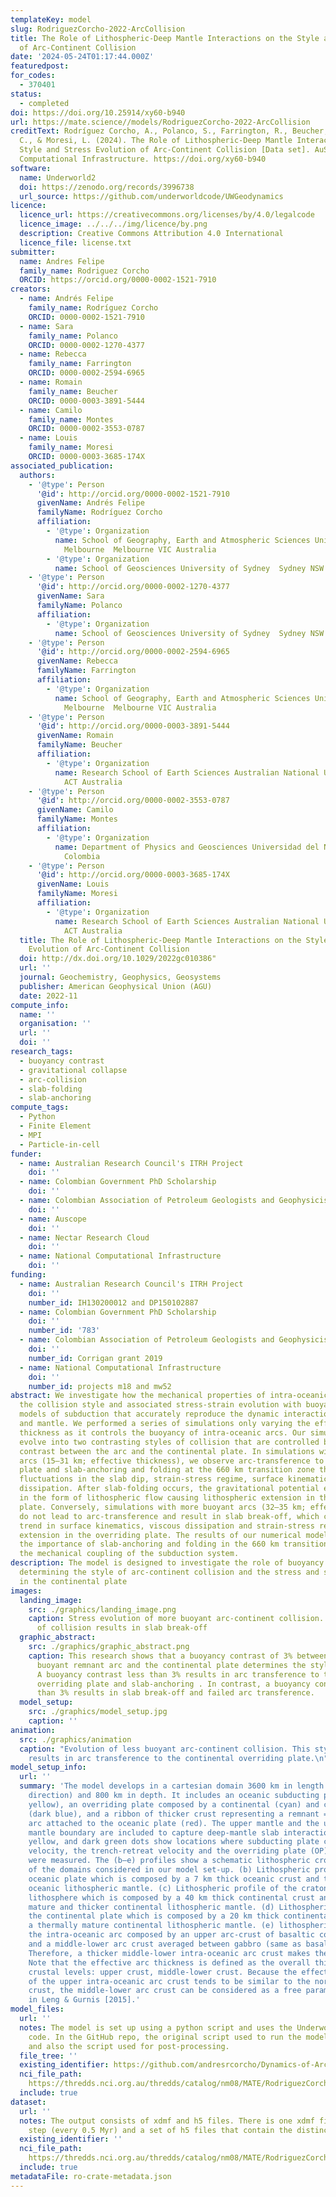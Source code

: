 ```yaml
---
templateKey: model
slug: RodriguezCorcho-2022-ArcCollision
title: The Role of Lithospheric-Deep Mantle Interactions on the Style and Stress Evolution
  of Arc-Continent Collision
date: '2024-05-24T01:17:44.000Z'
featuredpost:
for_codes:
  - 370401
status:
  - completed
doi: https://doi.org/10.25914/xy60-b940
url: https://mate.science//models/RodriguezCorcho-2022-ArcCollision
creditText: Rodríguez Corcho, A., Polanco, S., Farrington, R., Beucher, R., Montes,
  C., & Moresi, L. (2024). The Role of Lithospheric-Deep Mantle Interactions on the
  Style and Stress Evolution of Arc-Continent Collision [Data set]. AuScope, National
  Computational Infrastructure. https://doi.org/xy60-b940
software:
  name: Underworld2
  doi: https://zenodo.org/records/3996738
  url_source: https://github.com/underworldcode/UWGeodynamics
licence:
  licence_url: https://creativecommons.org/licenses/by/4.0/legalcode
  licence_image: ../../../img/licence/by.png
  description: Creative Commons Attribution 4.0 International
  licence_file: license.txt
submitter:
  name: Andres Felipe
  family_name: Rodriguez Corcho
  ORCID: https://orcid.org/0000-0002-1521-7910
creators:
  - name: Andrés Felipe
    family_name: Rodríguez Corcho
    ORCID: 0000-0002-1521-7910
  - name: Sara
    family_name: Polanco
    ORCID: 0000-0002-1270-4377
  - name: Rebecca
    family_name: Farrington
    ORCID: 0000-0002-2594-6965
  - name: Romain
    family_name: Beucher
    ORCID: 0000-0003-3891-5444
  - name: Camilo
    family_name: Montes
    ORCID: 0000-0002-3553-0787
  - name: Louis
    family_name: Moresi
    ORCID: 0000-0003-3685-174X
associated_publication:
  authors:
    - '@type': Person
      '@id': http://orcid.org/0000-0002-1521-7910
      givenName: Andrés Felipe
      familyName: Rodríguez Corcho
      affiliation:
        - '@type': Organization
          name: School of Geography, Earth and Atmospheric Sciences University of
            Melbourne  Melbourne VIC Australia
        - '@type': Organization
          name: School of Geosciences University of Sydney  Sydney NSW Australia
    - '@type': Person
      '@id': http://orcid.org/0000-0002-1270-4377
      givenName: Sara
      familyName: Polanco
      affiliation:
        - '@type': Organization
          name: School of Geosciences University of Sydney  Sydney NSW Australia
    - '@type': Person
      '@id': http://orcid.org/0000-0002-2594-6965
      givenName: Rebecca
      familyName: Farrington
      affiliation:
        - '@type': Organization
          name: School of Geography, Earth and Atmospheric Sciences University of
            Melbourne  Melbourne VIC Australia
    - '@type': Person
      '@id': http://orcid.org/0000-0003-3891-5444
      givenName: Romain
      familyName: Beucher
      affiliation:
        - '@type': Organization
          name: Research School of Earth Sciences Australian National University  Canberra
            ACT Australia
    - '@type': Person
      '@id': http://orcid.org/0000-0002-3553-0787
      givenName: Camilo
      familyName: Montes
      affiliation:
        - '@type': Organization
          name: Department of Physics and Geosciences Universidad del Norte  Barranquilla
            Colombia
    - '@type': Person
      '@id': http://orcid.org/0000-0003-3685-174X
      givenName: Louis
      familyName: Moresi
      affiliation:
        - '@type': Organization
          name: Research School of Earth Sciences Australian National University  Canberra
            ACT Australia
  title: The Role of Lithospheric‐Deep Mantle Interactions on the Style and Stress
    Evolution of Arc‐Continent Collision
  doi: http://dx.doi.org/10.1029/2022gc010386"
  url: ''
  journal: Geochemistry, Geophysics, Geosystems
  publisher: American Geophysical Union (AGU)
  date: 2022-11
compute_info:
  name: ''
  organisation: ''
  url: ''
  doi: ''
research_tags:
  - buoyancy contrast
  - gravitational collapse
  - arc-collision
  - slab-folding
  - slab-anchoring
compute_tags:
  - Python
  - Finite Element
  - MPI
  - Particle-in-cell
funder:
  - name: Australian Research Council's ITRH Project
    doi: ''
  - name: Colombian Government PhD Scholarship
    doi: ''
  - name: Colombian Association of Petroleum Geologists and Geophysicists
    doi: ''
  - name: Auscope
    doi: ''
  - name: Nectar Research Cloud
    doi: ''
  - name: National Computational Infrastructure
    doi: ''
funding:
  - name: Australian Research Council's ITRH Project
    doi: ''
    number_id: IH130200012 and DP150102887
  - name: Colombian Government PhD Scholarship
    doi: ''
    number_id: '783'
  - name: Colombian Association of Petroleum Geologists and Geophysicists
    doi: ''
    number_id: Corrigan grant 2019
  - name: National Computational Infrastructure
    doi: ''
    number_id: projects m18 and mw52
abstract: We investigate how the mechanical properties of intra-oceanic arcs affect
  the collision style and associated stress-strain evolution with buoyancy-driven
  models of subduction that accurately reproduce the dynamic interaction of the lithosphere
  and mantle. We performed a series of simulations only varying the effective arc
  thickness as it controls the buoyancy of intra-oceanic arcs. Our simulations spontaneously
  evolve into two contrasting styles of collision that are controlled by a 3% density
  contrast between the arc and the continental plate. In simulations with less buoyant
  arcs (15–31 km; effective thickness), we observe arc-transference to the overriding
  plate and slab-anchoring and folding at the 660 km transition zone that result in
  fluctuations in the slab dip, strain-stress regime, surface kinematics, and viscous
  dissipation. After slab-folding occurs, the gravitational potential energy is dissipated
  in the form of lithospheric flow causing lithospheric extension in the overriding
  plate. Conversely, simulations with more buoyant arcs (32–35 km; effective thickness)
  do not lead to arc-transference and result in slab break-off, which causes an asymptotic
  trend in surface kinematics, viscous dissipation and strain-stress regime, and lithospheric
  extension in the overriding plate. The results of our numerical modeling highlight
  the importance of slab-anchoring and folding in the 660 km transition zone on increasing
  the mechanical coupling of the subduction system.
description: The model is designed to investigate the role of buoyancy contrasts in
  determining the style of arc-continent collision and the stress and strain evolution
  in the continental plate
images:
  landing_image:
    src: ./graphics/landing_image.png
    caption: Stress evolution of more buoyant arc-continent collision. This style
      of collision results in slab break-off
  graphic_abstract:
    src: ./graphics/graphic_abstract.png
    caption: This research shows that a buoyancy contrast of 3% between the colliding
      buoyant remnant arc and the continental plate determines the style of collision.
      A buoyancy contrast less than 3% results in arc transference to the continental
      overriding plate and slab-anchoring . In contrast, a buoyancy contrast more
      than 3% results in slab break-off and failed arc transference.
  model_setup:
    src: ./graphics/model_setup.jpg
    caption: ''
animation:
  src: ./graphics/animation
  caption: "Evolution of less buoyant arc-continent collision. This style of collision
    results in arc transference to the continental overriding plate.\n"
model_setup_info:
  url: ''
  summary: 'The model develops in a cartesian domain 3600 km in length (in the horizontal
    direction) and 800 km in depth. It includes an oceanic subducting plate (dark
    yellow), an overriding plate composed by a continental (cyan) and cratonic domain
    (dark blue), and a ribbon of thicker crust representing a remnant = intra-oceanic
    arc attached to the oceanic plate (red). The upper mantle and the upper-lower
    mantle boundary are included to capture deep-mantle slab interactions. Orange,
    yellow, and dark green dots show locations where subducting plate convergence
    velocity, the trench-retreat velocity and the overriding plate (OP) retreat velocity
    were measured. The (b–e) profiles show a schematic lithospheric cross-section
    of the domains considered in our model set-up. (b) Lithospheric profile of the
    oceanic plate which is composed by a 7 km thick oceanic crust and the cold-brittle
    oceanic lithospheric mantle. (c) Lithospheric profile of the cratonic continental
    lithosphere which is composed by a 40 km thick continental crust and a thermally
    mature and thicker continental lithospheric mantle. (d) Lithospheric profile of
    the continental plate which is composed by a 20 km thick continental crust and
    a thermally mature continental lithospheric mantle. (e) lithospheric profile of
    the intra-oceanic arc composed by an upper arc-crust of basaltic composition,
    and a middle-lower arc crust averaged between gabbro (same as basalt) and tonalite.
    Therefore, a thicker middle-lower intra-oceanic arc crust makes the arc more buoyant.
    Note that the effective arc thickness is defined as the overall thickness of all
    crustal levels: upper crust, middle-lower crust. Because the effective thickness
    of the upper intra-oceanic arc crust tends to be similar to the normal oceanic
    crust, the middle-lower arc crust can be considered as a free parameter as implemented
    in Leng & Gurnis [2015].'
model_files:
  url: ''
  notes: The model is set up using a python script and uses the Underworld 2 geodynamic
    code. In the GitHub repo, the original script used to run the model is available,
    and also the script used for post-processing.
  file_tree: ''
  existing_identifier: https://github.com/andresrcorcho/Dynamics-of-Arc-Continent-Collision
  nci_file_path:
    https://thredds.nci.org.au/thredds/catalog/nm08/MATE/RodriguezCorcho-2022-ArcCollision/catalog.html
  include: true
dataset:
  url: ''
  notes: The output consists of xdmf and h5 files. There is one xdmf file per time
    step (every 0.5 Myr) and a set of h5 files that contain the distinct model properties.
  existing_identifier: ''
  nci_file_path:
    https://thredds.nci.org.au/thredds/catalog/nm08/MATE/RodriguezCorcho-2022-ArcCollision/catalog.html
  include: true
metadataFile: ro-crate-metadata.json
---
```

